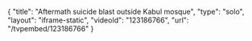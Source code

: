 {
    "title": "Aftermath suicide blast outside Kabul mosque",
    "type": "solo",
    "layout": "iframe-static",
    "videoId": "123186766",
    "url": "\/tvpembed\/123186766"
}